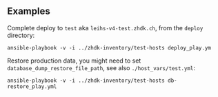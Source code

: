 ## Examples

Complete deploy to `test` aka `leihs-v4-test.zhdk.ch`, from the `deploy` directory:

    ansible-playbook -v -i ../zhdk-inventory/test-hosts deploy_play.ym


Restore production data, you might need to set
`database_dump_restore_file_path`, see also `./host_vars/test.yml`:

    ansible-playbook -v -i ../zhdk-inventory/test-hosts db-restore_play.yml
